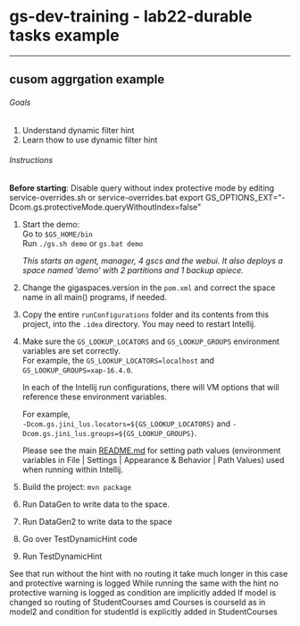 # gs-dev-training - lab22-durable tasks example

---

## cusom aggrgation example
###### Goals
1. Understand dynamic filter hint 
2. Learn thow to use dynamic filter hint
  

###### Instructions
**Before starting**: Disable query without index protective mode by editing service-overrides.sh or service-overrides.bat
export GS_OPTIONS_EXT="-Dcom.gs.protectiveMode.queryWithoutIndex=false"

1. Start the demo:  
   Go to `$GS_HOME/bin`  
   Run `./gs.sh demo` or `gs.bat demo`

   *This starts an agent, manager, 4 gscs and the webui. It also deploys a space named 'demo' with 2 partitions and 1 backup apiece.*
2. Change the gigaspaces.version in the `pom.xml` and correct the space name in all main() programs, if needed.
3. Copy the entire `runConfigurations` folder and its contents from this project, into the `.idea` directory. You may need to restart Intellij.
4. Make sure the `GS_LOOKUP_LOCATORS` and `GS_LOOKUP_GROUPS` environment variables are set correctly.  
   For example, the `GS_LOOKUP_LOCATORS=localhost` and `GS_LOOKUP_GROUPS=xap-16.4.0`.
   
   In each of the Intellij run configurations, there will VM options that will reference these environment variables.     

   For example,  
   `-Dcom.gs.jini_lus.locators=${GS_LOOKUP_LOCATORS}` and `-Dcom.gs.jini_lus.groups=${GS_LOOKUP_GROUPS}`.

   Please see the main [README.md](https://github.com/GigaSpaces-ProfessionalServices/gs-dev-training/blob/main/README.md) for setting path values (environment variables in File | Settings | Appearance & Behavior | Path Values) used when running within Intellij.  
5. Build the project: `mvn package`
6. Run DataGen to write data to the space.
7. Run DataGen2 to write data to the space
8. Go over TestDynamicHint code
9. Run TestDynamicHint

See that run without the hint with no routing it take much longer in this case and protective warning is logged
While running the same with the hint no protective warning is logged as condition are implicitly added 
If model is changed so routing of StudentCourses amd Courses is courseId as in model2 
and condition for studentId is explicitly added in StudentCourses 
